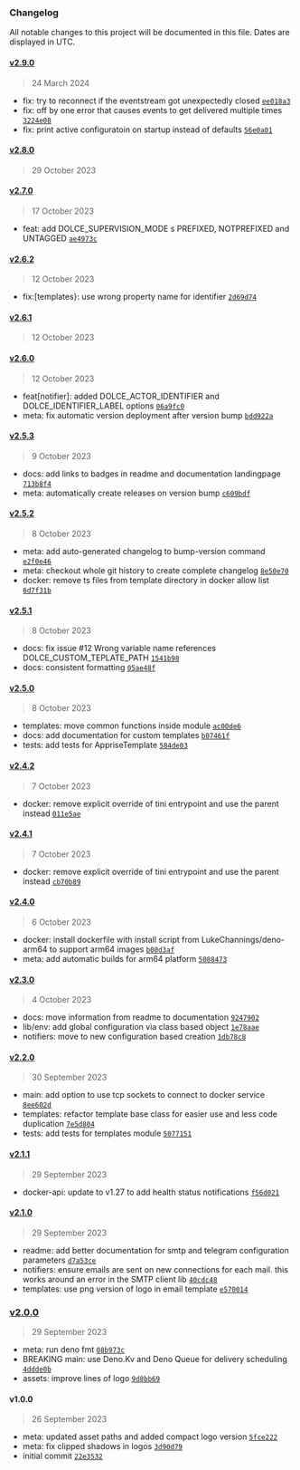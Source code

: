 ### Changelog

All notable changes to this project will be documented in this file. Dates are displayed in UTC.

#### [v2.9.0](https://github.com/dangrie158/dolce/compare/v2.8.0...v2.9.0)

> 24 March 2024

- fix: try to reconnect if the eventstream got unexpectedly closed
  [`ee018a3`](https://github.com/dangrie158/dolce/commit/ee018a3d268e5a91841984f1f97e735441a26d08)
- fix: off by one error that causes events to get delivered multiple times
  [`3224e08`](https://github.com/dangrie158/dolce/commit/3224e08cceda26790a0159141f48ed8b94e3a53b)
- fix: print active configuratoin on startup instead of defaults
  [`56e0a01`](https://github.com/dangrie158/dolce/commit/56e0a01b9a84f640a3c5fe2191ec1414be4afb6e)

#### [v2.8.0](https://github.com/dangrie158/dolce/compare/v2.7.0...v2.8.0)

> 29 October 2023

#### [v2.7.0](https://github.com/dangrie158/dolce/compare/v2.6.2...v2.7.0)

> 17 October 2023

- feat: add DOLCE_SUPERVISION_MODE s PREFIXED, NOTPREFIXED and UNTAGGED
  [`ae4973c`](https://github.com/dangrie158/dolce/commit/ae4973c745f6acb93fa0da83ef9b8051cba48c5f)

#### [v2.6.2](https://github.com/dangrie158/dolce/compare/v2.6.1...v2.6.2)

> 12 October 2023

- fix:[templates}: use wrong property name for identifier
  [`2d69d74`](https://github.com/dangrie158/dolce/commit/2d69d74f38c9feee7e24972694f175edd433cb02)

#### [v2.6.1](https://github.com/dangrie158/dolce/compare/v2.6.0...v2.6.1)

> 12 October 2023

#### [v2.6.0](https://github.com/dangrie158/dolce/compare/v2.5.3...v2.6.0)

> 12 October 2023

- feat[notifier]: added DOLCE_ACTOR_IDENTIFIER and DOLCE_IDENTIFIER_LABEL options
  [`06a9fc0`](https://github.com/dangrie158/dolce/commit/06a9fc00f6ca20ed0e005d2b674aae6fb889ab8a)
- meta: fix automatic version deployment after version bump
  [`bdd922a`](https://github.com/dangrie158/dolce/commit/bdd922ac97da7829fd315466f77dd279bba58e60)

#### [v2.5.3](https://github.com/dangrie158/dolce/compare/v2.5.2...v2.5.3)

> 9 October 2023

- docs: add links to badges in readme and documentation landingpage
  [`713b8f4`](https://github.com/dangrie158/dolce/commit/713b8f4c3a11cdcd6b37763bc409dbd9313583a0)
- meta: automatically create releases on version bump
  [`c609bdf`](https://github.com/dangrie158/dolce/commit/c609bdf3814420c4c198b80a7d4c27a26ed69654)

#### [v2.5.2](https://github.com/dangrie158/dolce/compare/v2.5.1...v2.5.2)

> 8 October 2023

- meta: add auto-generated changelog to bump-version command
  [`e2f0e46`](https://github.com/dangrie158/dolce/commit/e2f0e4652d9aa213debb389859d6ad0d9fd05c77)
- meta: checkout whole git history to create complete changelog
  [`8e50e70`](https://github.com/dangrie158/dolce/commit/8e50e70bde798c3fc7b04dd4115d0fe85035a136)
- docker: remove ts files from template directory in docker allow list
  [`6d7f31b`](https://github.com/dangrie158/dolce/commit/6d7f31bf67ce655407481f39ec1b07dc088a4d58)

#### [v2.5.1](https://github.com/dangrie158/dolce/compare/v2.5.0...v2.5.1)

> 8 October 2023

- docs: fix issue #12 Wrong variable name references DOLCE_CUSTOM_TEPLATE_PATH
  [`1541b98`](https://github.com/dangrie158/dolce/commit/1541b9838ec68ebd592c24eb2769b686af3adbd3)
- docs: consistent formatting
  [`05ae48f`](https://github.com/dangrie158/dolce/commit/05ae48fab0a3ec039fb105b293f3cae09aca816d)

#### [v2.5.0](https://github.com/dangrie158/dolce/compare/v2.4.2...v2.5.0)

> 8 October 2023

- templates: move common functions inside module
  [`ac00de6`](https://github.com/dangrie158/dolce/commit/ac00de646ffe0a37888b96f15fb33fc2d295bbd0)
- docs: add documentation for custom templates
  [`b07461f`](https://github.com/dangrie158/dolce/commit/b07461fc090890eea3c2edf551b90be670c55ec1)
- tests: add tests for AppriseTemplate
  [`584de03`](https://github.com/dangrie158/dolce/commit/584de03b97f1c8ddeb0bbd0a4c9205f02d90d6b3)

#### [v2.4.2](https://github.com/dangrie158/dolce/compare/v2.4.1...v2.4.2)

> 7 October 2023

- docker: remove explicit override of tini entrypoint and use the parent instead
  [`011e5ae`](https://github.com/dangrie158/dolce/commit/011e5aef33c2a7138de8f9e049fa7941021696cd)

#### [v2.4.1](https://github.com/dangrie158/dolce/compare/v2.4.0...v2.4.1)

> 7 October 2023

- docker: remove explicit override of tini entrypoint and use the parent instead
  [`cb70b89`](https://github.com/dangrie158/dolce/commit/cb70b89c44bb928263072dd6b1e81e8350442b60)

#### [v2.4.0](https://github.com/dangrie158/dolce/compare/v2.3.0...v2.4.0)

> 6 October 2023

- docker: install dockerfile with install script from LukeChannings/deno-arm64 to support arm64 images
  [`b00d3af`](https://github.com/dangrie158/dolce/commit/b00d3affa799401869827fc46abdd6d08c96a8b7)
- meta: add automatic builds for arm64 platform
  [`5088473`](https://github.com/dangrie158/dolce/commit/5088473e442b8f6c800ed3739e74931c14f087aa)

#### [v2.3.0](https://github.com/dangrie158/dolce/compare/v2.2.0...v2.3.0)

> 4 October 2023

- docs: move information from readme to documentation
  [`9247902`](https://github.com/dangrie158/dolce/commit/9247902af3ab43625c478770fa89107a895121c3)
- lib/env: add global configuration via class based object
  [`1e78aae`](https://github.com/dangrie158/dolce/commit/1e78aaec265dc8d5216b5836423dc6a8af5a282d)
- notifiers: move to new configuration based creation
  [`1db78c8`](https://github.com/dangrie158/dolce/commit/1db78c817fcaee564efa9b30e7142621bba0d496)

#### [v2.2.0](https://github.com/dangrie158/dolce/compare/v2.1.1...v2.2.0)

> 30 September 2023

- main: add option to use tcp sockets to connect to docker service
  [`8ee602d`](https://github.com/dangrie158/dolce/commit/8ee602d62ee2a2d72cd18bc522006473f79ee1b1)
- templates: refactor template base class for easier use and less code duplication
  [`7e5d804`](https://github.com/dangrie158/dolce/commit/7e5d804b4a495f9f4eda68c658e3e537fa2189d7)
- tests: add tests for templates module
  [`5077151`](https://github.com/dangrie158/dolce/commit/5077151952d91f2e156e3ecf704f519e188ed4ff)

#### [v2.1.1](https://github.com/dangrie158/dolce/compare/v2.1.0...v2.1.1)

> 29 September 2023

- docker-api: update to v1.27 to add health status notifications
  [`f56d021`](https://github.com/dangrie158/dolce/commit/f56d021c6709146aa3073d3684cbf874052f7f15)

#### [v2.1.0](https://github.com/dangrie158/dolce/compare/v2.0.0...v2.1.0)

> 29 September 2023

- readme: add better documentation for smtp and telegram configuration parameters
  [`d7a53ce`](https://github.com/dangrie158/dolce/commit/d7a53ce5f157615584a475b47718c5a57b8dc6c4)
- notifiers: ensure emails are sent on new connections for each mail. this works around an error in the SMTP client lib
  [`40cdc48`](https://github.com/dangrie158/dolce/commit/40cdc48d3bde44b90d9e30c9bc328a5aae58059c)
- templates: use png version of logo in email template
  [`e570014`](https://github.com/dangrie158/dolce/commit/e570014928aa2dd95b7b4444522df491daf33f1a)

### [v2.0.0](https://github.com/dangrie158/dolce/compare/v1.0.0...v2.0.0)

> 29 September 2023

- meta: run deno fmt [`08b973c`](https://github.com/dangrie158/dolce/commit/08b973cc15bde04d8522614146f9db4302cb91b7)
- BREAKING main: use Deno.Kv and Deno Queue for delivery scheduling
  [`4ddde0b`](https://github.com/dangrie158/dolce/commit/4ddde0bb280005a2321c67e79261716aef39390a)
- assets: improve lines of logo
  [`9d8bb69`](https://github.com/dangrie158/dolce/commit/9d8bb69b991453b3f07acfc3f877ddc8d0859b12)

#### v1.0.0

> 26 September 2023

- meta: updated asset paths and added compact logo version
  [`5fce222`](https://github.com/dangrie158/dolce/commit/5fce2229c298e917dd6219651b5ca347defc1bff)
- meta: fix clipped shadows in logos
  [`3d90d79`](https://github.com/dangrie158/dolce/commit/3d90d79ff664bbb5ca44e7f57e07238dbf6fb76e)
- initial commit [`22e3532`](https://github.com/dangrie158/dolce/commit/22e35324e0556d36bf066b166285eabfc8a7f4bd)
